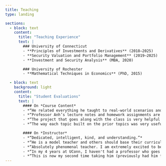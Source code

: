 ```yaml
---
title: Teaching
type: landing

sections:
  - block: text
    content:
      title: "Teaching Experience"
      text: |
        ### University of Connecticut
        - **Principles of Investments and Derivatives** (2018–2025)
        - **Security Valuation and Portfolio Management** (2019–2025)
        - **Investment and Security Analysis** (MBA, 2020)

        ### University of Rochester
        - **Mathematical Techniques in Economics** (PhD, 2015)

  - block: text
    background: light
    content:
      title: "Student Evaluations"
      text: |
        #### On *Course Content*
        - *“He related everything he taught to real-world scenarios and useful analogies. It is a tough class, but his grading was fair.”*
        - *“Professor Anh’s lecture notes and homework assignments are very useful in stimulating learning.”*
        - *“The project that goes along with the class is very helpful and promotes learning.”*
        - *“The way each topic built on the prior topics was very useful for understanding how everything was interconnected.”*

        #### On *Instructor*
        - *“Dedicated, intelligent, kind, and understanding.”*
        - *“He is a model teacher and others should base their curriculum style off him.”*
        - *“Absolutely phenomenal teacher. I am extremely excited to be taking a class with him next semester. He kept the class challenging and fun.”*
        - *“In my 4 years at UConn, I haven't had a professor who goes out of his way nearly as much as Professor Tran does to help other students.”*
        - *“This is now my second time taking him (previously had him for 3303 in the Fall) and I have learned more in his classes than I have in others.”*
---
```


